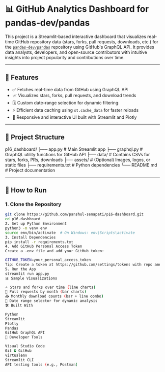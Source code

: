 # 📊 GitHub Analytics Dashboard for pandas-dev/pandas

This project is a Streamlit-based interactive dashboard that visualizes real-time GitHub repository data (stars, forks, pull requests, downloads, etc.) for the [`pandas-dev/pandas`](https://github.com/pandas-dev/pandas) repository using GitHub's GraphQL API. It provides data analysts, developers, and open-source contributors with intuitive insights into project popularity and contributions over time.

---

## 🔧 Features

- ✅ Fetches real-time data from GitHub using GraphQL API
- 📈 Visualizes stars, forks, pull requests, and download trends
- 🗓️ Custom date-range selection for dynamic filtering
- ⚡ Efficient data caching using `st.cache_data` for faster reloads
- 🎨 Responsive and interactive UI built with Streamlit and Plotly

---

## 📂 Project Structure

p16_dashboard/
├── app.py # Main Streamlit app
├── graphql.py # GraphQL utility functions for GitHub API
├── data/ # Contains CSVs for stars, forks, PRs, downloads
├── assets/ # (Optional) Images, logos, or static files
├── requirements.txt # Python dependencies
└── README.md # Project documentation


---

## 🚀 How to Run

### 1. Clone the Repository

```bash
git clone https://github.com/panshul-senapati/p16-dashboard.git
cd p16-dashboard
2. Set up Python Environment
python3 -m venv env
source env/bin/activate  # On Windows: env\Scripts\activate
3. Install Dependencies
pip install -r requirements.txt
4. Add GitHub Personal Access Token
Create a .env file and add your GitHub token:

GITHUB_TOKEN=your_personal_access_token
Tip: Create a token at https://github.com/settings/tokens with repo and read:packages scopes.
5. Run the App
streamlit run app.py
📊 Sample Visualizations

⭐ Stars and forks over time (line charts)
🔀 Pull requests by month (bar charts)
📥 Monthly download counts (bar + line combo)
📅 Date range selector for dynamic analysis
🛠️ Built With

Python
Streamlit
Plotly
Pandas
GitHub GraphQL API
🧰 Developer Tools

Visual Studio Code
Git & GitHub
virtualenv
Streamlit CLI
API testing tools (e.g., Postman)
